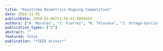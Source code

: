```yaml
---
title: "Keystroke Biometrics Ongoing Competition"
date: 2016-11-01
publishDate: 2020-02-06T11:50:01.880563Z
authors: ["A. Morales", "J. Fierrez", "R. Tolosana", "J. Ortega-Garcia", "J. Galbally", "M. Gomez-Barrero", "A. Anjos", "S. Marcel"]
publication_types: ["2"]
abstract: ""
featured: false
publication: "*IEEE Access*"
---
```


